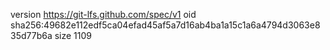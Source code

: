 version https://git-lfs.github.com/spec/v1
oid sha256:49682e112edf5ca04efad45af5a7d16ab4ba1a15c1a6a4794d3063e835d77b6a
size 1109
